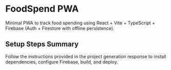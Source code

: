 # FoodSpend PWA

Minimal PWA to track food spending using React + Vite + TypeScript + Firebase (Auth + Firestore with offline persistence).

## Setup Steps Summary
Follow the instructions provided in the project generation response to install dependencies, configure Firebase, build, and deploy.
